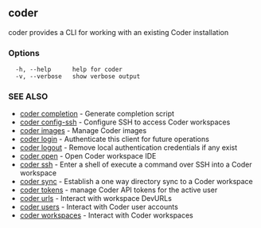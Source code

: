 ## coder

coder provides a CLI for working with an existing Coder installation

### Options

```
  -h, --help      help for coder
  -v, --verbose   show verbose output
```

### SEE ALSO

* [coder completion](coder_completion.md)	 - Generate completion script
* [coder config-ssh](coder_config-ssh.md)	 - Configure SSH to access Coder workspaces
* [coder images](coder_images.md)	 - Manage Coder images
* [coder login](coder_login.md)	 - Authenticate this client for future operations
* [coder logout](coder_logout.md)	 - Remove local authentication credentials if any exist
* [coder open](coder_open.md)	 - Open Coder workspace IDE
* [coder ssh](coder_ssh.md)	 - Enter a shell of execute a command over SSH into a Coder workspace
* [coder sync](coder_sync.md)	 - Establish a one way directory sync to a Coder workspace
* [coder tokens](coder_tokens.md)	 - manage Coder API tokens for the active user
* [coder urls](coder_urls.md)	 - Interact with workspace DevURLs
* [coder users](coder_users.md)	 - Interact with Coder user accounts
* [coder workspaces](coder_workspaces.md)	 - Interact with Coder workspaces

